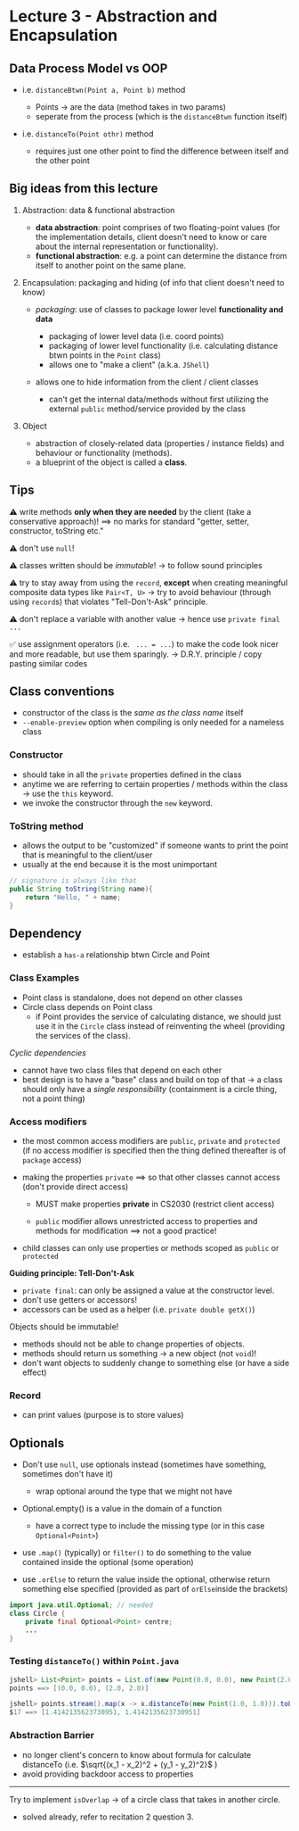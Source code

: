# Lecture 3 - Abstraction and Encapsulation

## Data Process Model vs OOP
- i.e. `distanceBtwn(Point a, Point b)` method
    - Points -> are the data (method takes in two params)
    - seperate from the process (which is the `distanceBtwn` function itself)

- i.e. `distanceTo(Point othr)` method
    - requires just one other point to find the difference between itself and the other point

## Big ideas from this lecture
1. Abstraction: data & functional abstraction
    - **data abstraction**: point comprises of two floating-point values (for the implementation details, client doesn't need to know or care about the internal representation or functionality).
    - **functional abstraction**: e.g. a point can determine the distance from itself to another point on the same plane.

2. Encapsulation: packaging and hiding (of info that client doesn't need to know)
    - *packaging*: use of classes to package lower level **functionality and data**
        - packaging of lower level data (i.e. coord points)
        - packaging of lower level functionality (i.e. calculating distance btwn points in the `Point` class)
        - allows one to "make a client" (a.k.a. `JShell`)

	- allows one to hide information from the client / client classes
		- can't get the internal data/methods without first utilizing the external `public` method/service provided by the class

3. Object
    - abstraction of closely-related data (properties / instance fields) and behaviour or functionality (methods).
    - a blueprint of the object is called a **class**.


## Tips
⚠️ write methods **only when they are needed** by the client (take a conservative approach)!
    $\implies$ no marks for standard "getter, setter, constructor, toString etc."

⚠️ don't use `null`!

⚠️ classes written should be *immutable*! -> to follow sound principles

⚠️ try to stay away from using the `record`, **except** when creating meaningful composite data types like `Pair<T, U>`
    -> try to avoid behaviour (through using `record`s) that violates "Tell-Don't-Ask" principle.

⚠️ don't replace a variable with another value -> hence use `private final ...`

✅ use assignment operators (i.e. ` ... = ...`) to make the code look nicer and more readable, but use them sparingly.
    -> D.R.Y. principle / copy pasting similar codes

## Class conventions
- constructor of the class is the *same as the class name* itself
- `--enable-preview` option when compiling is only needed for a nameless class

### Constructor
- should take in all the `private` properties defined in the class
- anytime we are referring to certain properties / methods within the class -> use the `this` keyword.
- we invoke the constructor through the `new` keyword.

### ToString method
- allows the output to be "customized" if someone wants to print the point that is meaningful to the client/user
- usually at the end because it is the most unimportant
```java
// signature is always like that
public String toString(String name){
    return "Hello, " + name;
}
```
## Dependency
- establish a `has-a` relationship btwn Circle and Point

### Class Examples
- Point class is standalone, does not depend on other classes
- Circle class depends on Point class
    - if Point provides the service of calculating distance, we should just use it in the `Circle` class instead of reinventing the wheel (providing the services of the class).

*Cyclic dependencies*
- cannot have two class files that depend on each other 
- best design is to have a "base" class and build on top of that
    -> a class should only have a *single responsibility* (containment is a circle thing, not a point thing)


### Access modifiers
- the most common access modifiers are `public`, `private` and `protected` (if no access modifier is specified then the thing defined thereafter is of `package` access)

- making the properties `private` $\implies$ so that other classes cannot access (don't provide direct access)
    - MUST make properties **private** in CS2030 (restrict client access)

	- `public` modifier allows unrestricted access to properties and methods for modification $\implies$ not a good practice!

- child classes can only use properties or methods scoped as `public` or `protected`

**Guiding principle: Tell-Don't-Ask**
- `private final`: can only be assigned a value at the constructor level.
- don't use getters or accessors!
- accessors can be used as a helper (i.e. `private double getX()`)

Objects should be immutable!
- methods should not be able to change properties of objects.
- methods should return us something -> a new object (not `void`)!
- don't want objects to suddenly change to something else (or have a side effect)

### Record
- can print values (purpose is to store values)

## Optionals
- Don't use `null`, use optionals instead (sometimes have something, sometimes don't have it)
    - wrap optional around the type that we might not have

- Optional.empty() is a value in the domain of a function
    - have a correct type to include the missing type (or in this case `Optional<Point>`)

- use `.map()` (typically) or `filter()` to do something to the value contained inside the optional (some operation)
- use `.orElse` to return the value inside the optional, otherwise return something else specified (provided as part of `orElse`inside the brackets)

```java
import java.util.Optional; // needed
class Circle {
    private final Optional<Point> centre;
    ...
}
```

### Testing `distanceTo()` within `Point.java`
```java
jshell> List<Point> points = List.of(new Point(0.0, 0.0), new Point(2.0, 2.0))
points ==> [(0.0, 0.0), (2.0, 2.0)]

jshell> points.stream().map(x -> x.distanceTo(new Point(1.0, 1.0))).toList()
$17 ==> [1.4142135623730951, 1.4142135623730951]
```

### Abstraction Barrier
- no longer client's concern to know about formula for calculate distanceTo (i.e. $\sqrt{(x_1 - x_2)^2 + (y_1 - y_2)^2}$ )
- avoid providing backdoor access to properties

---

Try to implement `isOverlap` -> of a circle class that takes in another circle.
- solved already, refer to recitation 2 question 3.